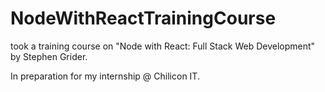 # NodeWithReactTrainingCourse
took a training course on "Node with React: Full Stack Web Development" by Stephen Grider.

In preparation for my internship @ Chilicon IT.
